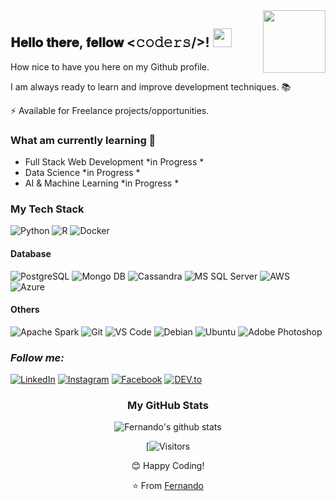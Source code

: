 <img align="right" src="https://user-images.githubusercontent.com/64983541/88350826-af349200-cd2a-11ea-9ee0-225018e7f2dc.gif" width="100px" />

<div align="left">
 
<h2> 𝐇𝐞𝐥𝐥𝐨 𝐭𝐡𝐞𝐫𝐞, 𝐟𝐞𝐥𝐥𝐨𝐰 <𝚌𝚘𝚍𝚎𝚛𝚜/>! <img src="https://user-images.githubusercontent.com/64983541/88351458-caa09c80-cd2c-11ea-8285-71b77dcd96eb.gif" width="30px"></h2> 

How nice to have you here on my Github profile. <BR>
 
I am always ready to learn and improve development techniques. :books: <BR>

⚡  Available for Freelance projects/opportunities.



###  What am currently learning 📖
 
- Full Stack Web Development  *in Progress *
- Data Science  *in Progress *
- AI & Machine Learning  *in Progress *



</div>




<div align="left" >

### My Tech Stack
![Python](https://img.shields.io/badge/-Python-F9CD07?style=flat-square&logo=python&logoColor=0C43AB)
![R](http://img.shields.io/badge/-R-1A4EB8?style=flat-square&logo=R&logoColor=ffffff)
![Docker](https://img.shields.io/badge/-Docker-black?style=flat-square&logo=docker)



#### Database
![PostgreSQL](https://img.shields.io/badge/-PostgreSQL-336791?style=flat-square&logo=postgresql)
![Mongo DB](http://img.shields.io/badge/-Mongo%20DB-684531?style=flat-square&logo=Mongodb)
![Cassandra](http://img.shields.io/badge/-Cassandra-595858?style=flat-square&logo=Apache%20Cassandra)
![MS SQL Server](http://img.shields.io/badge/-MS%20SQL%20Server-2C62D0?style=flat-square&logo=microsoft-sql-server&logoColor=ffffff)
![AWS](http://img.shields.io/badge/-Amazon%20AWS-black?style=flat-square&logo=Amazon-aws&logoColor=FC9900)
![Azure](http://img.shields.io/badge/-MS%20Azure-2B6EF3?style=flat-square&logo=Microsoft-Azure&logoColor=ffffff)

#### Others
![Apache Spark](http://img.shields.io/badge/-Apache%20Spark-525252?style=flat-square&logo=Apache%20Spark)
![Git](https://img.shields.io/badge/-Git-%23F05032?style=flat-square&logo=git&logoColor=%23ffffff)
![VS Code](http://img.shields.io/badge/-VS%20Code-007ACC?style=flat-square&logo=visual-studio-code&logoColor=ffffff)
![Debian](http://img.shields.io/badge/-Debian-A81D33?style=flat-square&logo=debian&logoColor=ffffff)
![Ubuntu](http://img.shields.io/badge/-Ubuntu-000000?style=flat-square&logo=ubuntu&logoColor=D45B11)
![Adobe Photoshop](http://img.shields.io/badge/-Abode%20Photoshop-26C9FF?style=flat-square&logo=adobe-photoshop&logoColor=ffffff)

</div>

<div align="left" width="50">
 
### <i>Follow me:</i><br>

<a href="https://www.linkedin.com/in/fernando-cardoso-23245146" target="_blank"><img src="https://img.shields.io/badge/LinkedIn-%230077B5.svg?&style=flat-square&logo=linkedin&logoColor=white" alt="LinkedIn"></a>
<a href="https://www.instagram.com/fernandozoomp" target="_blank"><img src="https://img.shields.io/badge/Instagram-%23E4405F.svg?&style=flat-square&logo=instagram&logoColor=white" alt="Instagram"></a>
<a href="https://www.facebook.com/fernando.cardoso.505960" target="_blank"><img src="https://img.shields.io/badge/Facebook-%231877F2.svg?&style=flat-square&logo=facebook&logoColor=white" alt="Facebook"></a>
<a href="https://dev.to/fernandozoomp" target="_blank"><img src="https://img.shields.io/badge/DEV-%230A0A0A.svg?&style=flat-square&logo=DEV.to&logoColor=white" alt="DEV.to"></a>

</div>

<div align="center">

### My GitHub Stats

![Fernando's github stats](https://github-readme-stats.vercel.app/api?username=fernandozoomp&show_icons=true)


</div>

<div align="center" width="50">



</div>


<div align="center" width="50">
 


[![Visitors](https://visitor-badge.glitch.me/badge?page_id=fernandozoomp.fernandozoomp)

</div>

<div align="center" width="50">
 
 
 😊 Happy Coding! 

⭐ From [Fernando](https://github.com/fernandozoomp) 

</div>




